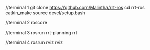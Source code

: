 //terminal 1
git clone https://github.com/Malintha/rrt-ros
cd rrt-ros
catkin_make
source devel/setup.bash

//terminal 2
roscore

//terminal 3
rosrun rrt-planning rrt

//terminal 4
rosrun rviz rviz
